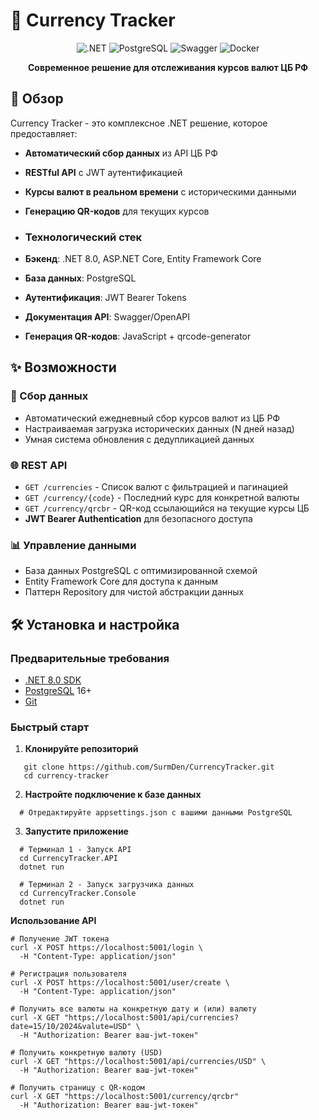 # 💱 Currency Tracker

<div align="center">

![.NET](https://img.shields.io/badge/.NET-8.0-512BD4?logo=dotnet)
![PostgreSQL](https://img.shields.io/badge/PostgreSQL-4169E1?logo=postgresql&logoColor=white)
![Swagger](https://img.shields.io/badge/Swagger-85EA2D?logo=swagger&logoColor=black)
![Docker](https://img.shields.io/badge/Docker-2496ED?logo=docker&logoColor=white)

**Современное решение для отслеживания курсов валют ЦБ РФ**

</div>

## 🚀 Обзор

Currency Tracker - это комплексное .NET решение, которое предоставляет:
- **Автоматический сбор данных** из API ЦБ РФ
- **RESTful API** с JWT аутентификацией
- **Курсы валют в реальном времени** с историческими данными
- **Генерацию QR-кодов** для текущих курсов

- ### Технологический стек
- **Бэкенд**: .NET 8.0, ASP.NET Core, Entity Framework Core
- **База данных**: PostgreSQL
- **Аутентификация**: JWT Bearer Tokens
- **Документация API**: Swagger/OpenAPI
- **Генерация QR-кодов**: JavaScript + qrcode-generator

## ✨ Возможности

### 🔄 Сбор данных
- Автоматический ежедневный сбор курсов валют из ЦБ РФ
- Настраиваемая загрузка исторических данных (N дней назад)
- Умная система обновления с дедупликацией данных

### 🌐 REST API
- `GET /currencies` - Список валют с фильтрацией и пагинацией
- `GET /currency/{code}` - Последний курс для конкретной валюты
- `GET /currency/qrcbr` - QR-код ссылающийся на текущие курсы ЦБ
- **JWT Bearer Authentication** для безопасного доступа

### 📊 Управление данными
- База данных PostgreSQL с оптимизированной схемой
- Entity Framework Core для доступа к данным
- Паттерн Repository для чистой абстракции данных

## 🛠️ Установка и настройка

### Предварительные требования
- [.NET 8.0 SDK](https://dotnet.microsoft.com/download/dotnet/8.0)
- [PostgreSQL](https://www.postgresql.org/download/) 16+
- [Git](https://git-scm.com/)

### Быстрый старт

1. **Клонируйте репозиторий**
```
   git clone https://github.com/SurmDen/CurrencyTracker.git
   cd currency-tracker
```

2. **Настройте подключение к базе данных**
```
  # Отредактируйте appsettings.json с вашими данными PostgreSQL
```

3. **Запустите приложение**
```
  # Терминал 1 - Запуск API
  cd CurrencyTracker.API
  dotnet run
  
  # Терминал 2 - Запуск загрузчика данных
  cd CurrencyTracker.Console
  dotnet run
```

**Использование API**
```
# Получение JWT токена
curl -X POST https://localhost:5001/login \
  -H "Content-Type: application/json"

# Регистрация пользователя
curl -X POST https://localhost:5001/user/create \
  -H "Content-Type: application/json"

# Получить все валюты на конкретную дату и (или) валюту
curl -X GET "https://localhost:5001/api/currencies?date=15/10/2024&valute=USD" \
  -H "Authorization: Bearer ваш-jwt-токен"

# Получить конкретную валюту (USD)
curl -X GET "https://localhost:5001/api/currencies/USD" \
  -H "Authorization: Bearer ваш-jwt-токен"

# Получить страницу с QR-кодом
curl -X GET "https://localhost:5001/currency/qrcbr"
  -H "Authorization: Bearer ваш-jwt-токен"
```
